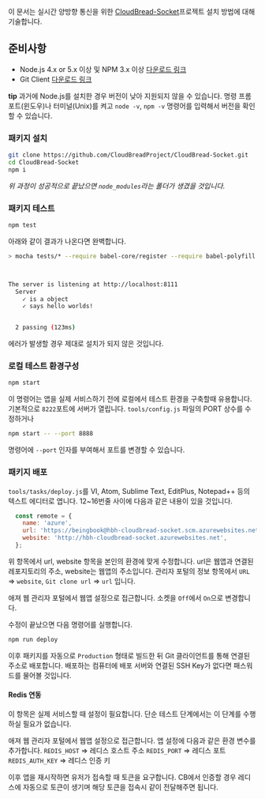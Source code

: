 이 문서는 실시간 양방향 통신을 위한 [CloudBread-Socket](https://github.com/CloudBreadProject/CloudBread-Socket)프로젝트 설치 방법에 대해 기술합니다.

## 준비사항
* Node.js 4.x or 5.x 이상 및 NPM 3.x 이상 [다운로드 링크](https://nodejs.org/en/)
* Git Client [다운로드 링크](https://git-scm.com/downloads)

**tip**
과거에 Node.js를 설치한 경우 버전이 낮아 지원되지 않을 수 있습니다.
명령 프롬포트(윈도우)나 터미널(Unix)를 켜고 `node -v`, `npm -v` 명령어를 입력해서 버전을 확인할 수 있습니다.

### 패키지 설치
```sh
git clone https://github.com/CloudBreadProject/CloudBread-Socket.git
cd CloudBread-Socket
npm i
```
*위 과정이 성공적으로 끝났으면 `node_modules`라는 폴더가 생겼을 것입니다.*

### 패키지 테스트
```sh
npm test
```
아래와 같이 결과가 나온다면 완벽합니다.

```sh
> mocha tests/* --require babel-core/register --require babel-polyfill --require ./tests/helper --recursive



The server is listening at http://localhost:8111
  Server
    ✓ is a object
    ✓ says hello worlds!


  2 passing (123ms)
```

에러가 발생할 경우 제대로 설치가 되지 않은 것입니다.

### 로컬 테스트 환경구성
```sh
npm start
```
이 명령어는 앱을 실제 서비스하기 전에 로컬에서 테스트 환경을 구축할때 유용합니다.
기본적으로 `8222`포트에 서버가 열립니다.
`tools/config.js` 파일의 PORT 상수를 수정하거나
```sh
npm start -- --port 8888
```
명령어에 `--port` 인자를 부여해서 포트를 변경할 수 있습니다.

### 패키지 배포
`tools/tasks/deploy.js`를 VI, Atom, Sublime Text, EditPlus, Notepad++ 등의 텍스트 에디터로 엽니다.
12~16번줄 사이에 다음과 같은 내용이 있을 것입니다.
```js
  const remote = {
    name: 'azure',
    url: 'https://beingbook@hbh-cloudbread-socket.scm.azurewebsites.net:443/hbh-cloudbread-socket.git',
    website: 'http://hbh-cloudbread-socket.azurewebsites.net',
  };
```
위 항목에서 url, website 항목을 본인의 환경에 맞게 수정합니다.
url은 웹앱과 연결된 레포지토리의 주소, website는 웹앱의 주소입니다.
관리자 포털의 정보 항목에서 `URL` => `website`, `Git clone url` => `url` 입니다.

애져 웹 관리자 포털에서 웹앱 설정으로 접근합니다.
소켓을 `Off`에서 `On`으로 변경합니다.

수정이 끝났으면 다음 명령어를 실행합니다.
```sh
npm run deploy
```
이후 패키지를 자동으로 `Production` 형태로 빌드한 뒤 Git 클라이언트를 통해 연결된 주소로 배포합니다.
배포하는 컴퓨터에 배포 서버와 연결된 SSH Key가 없다면 패스워드를 물어볼 것입니다.

#### Redis 연동
이 항목은 실제 서비스할 때 설정이 필요합니다.
단순 테스트 단계에서는 이 단계를 수행하실 필요가 없습니다.

애져 웹 관리자 포털에서 웹앱 설정으로 접근합니다.
앱 설정에 다음과 같은 환경 변수를 추가합니다.
`REDIS_HOST` => 레디스 호스트 주소
`REDIS_PORT` => 레디스 포트
`REDIS_AUTH_KEY` => 레디스 인증 키

이후 앱을 재시작하면 유저가 접속할 때 토큰을 요구합니다.
CB에서 인증할 경우 레디스에 자동으로 토큰이 생기며 해당 토큰을 접속시 같이 전달해주면 됩니다.